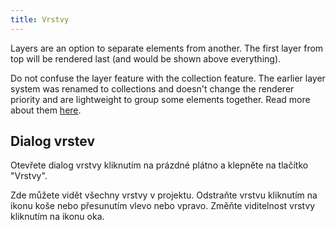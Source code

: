 ```yaml
---
title: Vrstvy
---
```


Layers are an option to separate elements from another.
The first layer from top will be rendered last (and would be shown above everything).

Do not confuse the layer feature with the collection feature. The earlier layer system was renamed to collections and doesn't change the renderer priority and are lightweight to group some elements together. Read more about them [here](../tools/collection).

## Dialog vrstev

Otevřete dialog vrstvy kliknutím na prázdné plátno a klepněte na tlačítko "Vrstvy".

Zde můžete vidět všechny vrstvy v projektu.
Odstraňte vrstvu kliknutím na ikonu koše nebo přesunutím vlevo nebo vpravo.
Změňte viditelnost vrstvy kliknutím na ikonu oka.
